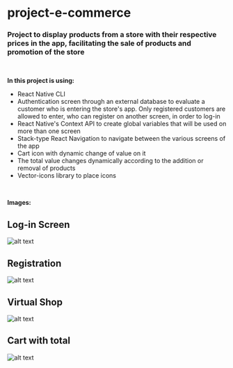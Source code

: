 # project-e-commerce

### Project to display products from a store with their respective prices in the app, facilitating the sale of products and promotion of the store

<br/>

**In this project is using:** <br/>
- React Native CLI 
- Authentication screen through an external database to evaluate a customer who is entering the store's app. Only registered customers are allowed to enter, who can register on another screen, in order to log-in
- React Native's Context API to create global variables that will be used on more than one screen
- Stack-type React Navigation to navigate between the various screens of the app
- Cart icon with dynamic change of value on it
- The total value changes dynamically according to the addition or removal of products
- Vector-icons library to place icons
<br/>

**Images:**

## Log-in Screen

![alt text](/project/src/images/screen1.jpeg) 
<br/>

## Registration

![alt text](/project/src/images/screen2.jpeg) 
<br/>

## Virtual Shop

![alt text](/project/src/images/screen3.jpeg) 
<br/>

## Cart with total

![alt text](/project/src/images/screen4.jpeg) 
<br/>
